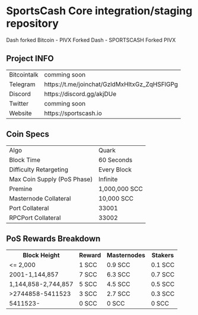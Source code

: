 SportsCash Core integration/staging repository
=====================================
Dash forked Bitcoin - PIVX Forked Dash - SPORTSCASH Forked PIVX
## Project INFO ##

<table>
<tr><td>Bitcointalk</td><td>comming soon</td></tr>
<tr><td>Telegram</td><td>https://t.me/joinchat/GzldMxHltxGz_ZqHSFlGPg</td></tr>
<tr><td>Discord</td><td>https://discord.gg/akjDUe</td></tr>
<tr><td>Twitter</td><td>comming soon</td></tr>
<tr><td>Website</td><td>https://sportscash.io</td></tr>
</table>

## Coin Specs ##
<table>
<tr><td>Algo</td><td>Quark</td></tr>
<tr><td>Block Time</td><td>60 Seconds</td></tr>
<tr><td>Difficulty Retargeting</td><td>Every Block</td></tr>
<tr><td>Max Coin Supply (PoS Phase)</td><td>Infinite</td></tr>
<tr><td>Premine</td><td>1,000,000 SCC</td></tr>
<tr><td>Masternode Collateral</td><td>10,000 SCC</td></tr>
<tr><td>Port Collateral</td><td>33001</td></tr>
<tr><td>RPCPort Collateral</td><td>33002</td></tr>
</table>

## PoS Rewards Breakdown ##

<table>
<th>Block Height</th><th>Reward</th><th>Masternodes</th><th>Stakers</th>
<tr><td><= 2,000</td><td>1 SCC</td><td>0.9 SCC</td><td>0.1 SCC</td></tr>
<tr><td>2001-1,144,857</td><td>7 SCC</td><td>6.3 SCC</td><td>0.7 SCC</td></tr>
<tr><td>1,144,858-2,744,857</td><td>5 SCC</td><td>4.5 SCC</td><td>0.5 SCC</td></tr>
<tr><td>>2744858-5411523</td><td>3 SCC</td><td>2.7 SCC</td><td>0.3 SCC</td></tr>
<tr><td>5411523- </td><td>0 SCC</td><td>0 SCC</td><td>0 SCC</td></tr>
</table>
